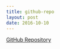 ```yaml
---
title: github-repo
layout: post
date: 2016-10-10
---
```


[GitHub Repository](https://github.com/SoundlyEnthused/SoundDeck)